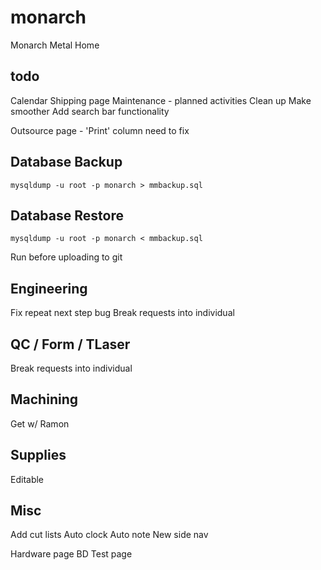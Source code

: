 # monarch
Monarch Metal Home 

## todo
Calendar
Shipping page
Maintenance - planned activities
Clean up
Make smoother
Add search bar functionality

Outsource page - 'Print' column need to fix

## Database Backup
```
mysqldump -u root -p monarch > mmbackup.sql
```

## Database Restore
```
mysqldump -u root -p monarch < mmbackup.sql
```

Run before uploading to git



## Engineering
Fix repeat next step bug
Break requests into individual

## QC / Form / TLaser
Break requests into individual

## Machining
Get w/ Ramon

## Supplies
Editable

## Misc
Add cut lists
Auto clock
Auto note
New side nav

Hardware page
BD Test page